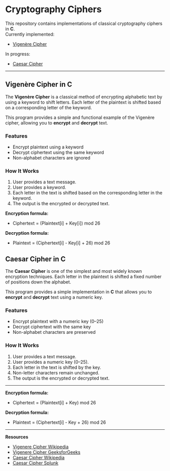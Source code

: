 # Cryptography Ciphers

This repository contains implementations of classical cryptography ciphers in **C**.  
Currently implemented:
- [Vigenère Cipher](#vigenère-cipher-in-c)

In progress:
- [Caesar Cipher](#caesar-cipher-in-c)


---

## Vigenère Cipher in C

The **Vigenère Cipher** is a classical method of encrypting alphabetic text by using a keyword to shift letters. Each letter of the plaintext is shifted based on a corresponding letter of the keyword.

This program provides a simple and functional example of the Vigenère cipher, allowing you to **encrypt** and **decrypt** text.



### Features
- Encrypt plaintext using a keyword
- Decrypt ciphertext using the same keyword
- Non-alphabet characters are ignored



### How It Works
1. User provides a text message.
2. User provides a keyword.
3. Each letter in the text is shifted based on the corresponding letter in the keyword.
4. The output is the encrypted or decrypted text.

**Encryption formula:**  
- Ciphertext = (Plaintext[i] + Key[i]) mod 26

**Decryption formula:**
- Plaintext = (Ciphertext[i] - Key[i] + 26) mod 26


## Caesar Cipher in C
The **Caesar Cipher** is one of the simplest and most widely known encryption techniques. Each letter in the plaintext is shifted a fixed number of positions down the alphabet.

This program provides a simple implementation in **C** that allows you to **encrypt** and **decrypt** text using a numeric key.

### Features
- Encrypt plaintext with a numeric key (0–25)
- Decrypt ciphertext with the same key
- Non-alphabet characters are preserved

### How It Works
1. User provides a text message.
2. User provides a numeric key (0–25).
3. Each letter in the text is shifted by the key.
4. Non-letter characters remain unchanged.
5. The output is the encrypted or decrypted text.

---

**Encryption formula:**  
- Ciphertext = (Plaintext[i] + Key) mod 26

**Decryption formula:**  
- Plaintext = (Ciphertext[i] - Key + 26) mod 26


---

**Resources**
- [Vigenere Cipher Wikipedia](https://en.wikipedia.org/wiki/Vigen%C3%A8re_cipher)
- [Vigenere Cipher GeeksforGeeks](https://www.geeksforgeeks.org/dsa/vigenere-cipher/)
- [Caesar Cipher Wikipedia](https://en.wikipedia.org/wiki/Caesar_cipher)
- [Caesar Cipher Splunk](https://www.splunk.com/en_us/blog/learn/caesar-cipher.html)


